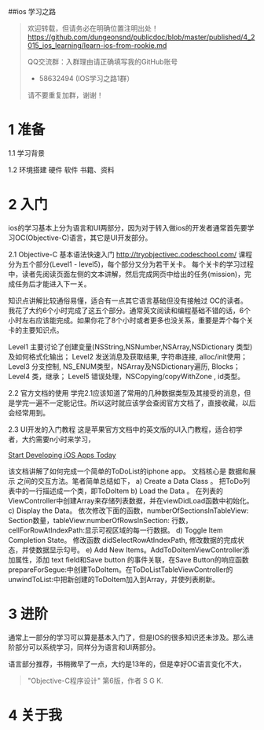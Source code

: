 ##ios 学习之路



> 欢迎转载，但请务必在明确位置注明出处！
> https://github.com/dungeonsnd/publicdoc/blob/master/published/4_2015_ios_learning/learn-ios-from-rookie.md
> 
> QQ交流群：入群理由请正确填写我的GitHub账号
>  * 58632494 (IOS学习之路1群）
>
>请不要重复加群，谢谢！


# 1 准备

1.1  学习背景

1.2  环境搭建
  硬件
  软件
  书籍、资料


# 2 入门
ios的学习基本上分为语言和UI两部分，因为对于转入做ios的开发者通常首先要学习OC(Objective-C)语言，其它是UI开发部分。

2.1 Objective-C 基本语法快速入门
http://tryobjectivec.codeschool.com/
课程分为五个部分(Level1 - level5)，每个部分又分为若干关卡。 每个关卡的学习过程中，读者先阅读页面左侧的文本讲解，然后完成网页中给出的任务(mission)，完成任务后才能进入下一关。

知识点讲解比较通俗易懂，适合有一点其它语言基础但没有接触过 OC的读者。 我花了大约6个小时完成了这五个部分。通常英文阅读和编程基础不错的话，6个小时左右应该能完成。如果你花了8个小时或者更多也没关系，重要是弄个每个关卡的主要知识点。

Level1 主要讨论了创建变量(NSString,NSNumber,NSArray,NSDictionary 类型)及如何格式化输出；
Level2 发送消息及获取结果, 字符串连接, alloc/init使用；
Level3 分支控制, NS_ENUM类型，NSArray及NSDictionary遍历, Blocks；
Level4 类，继承；
Level5 错误处理，NSCopying/copyWithZone ,  id类型。


2.2  官方文档的使用
学完2.1应该知道了常用的几种数据类型及其接受的消息，但是学完一遍不一定能记住。所以这时就应该学会查阅官方文档了，直接收藏，以后会经常用到。


2.3  UI开发的入门教程
这是苹果官方文档中的英文版的UI入门教程，适合初学者，大约需要n小时来学习，


[Start Developing iOS Apps Today](https://developer.apple.com/library/ios/referencelibrary/GettingStarted/RoadMapiOS/index.html#//apple_ref/doc/uid/TP40011343-CH2-SW1)

该文档讲解了如何完成一个简单的ToDoList的iphone app。
文档核心是 数据和展示 之间的交互方法。笔者简单总结如下，
a)   Create a Data Class 。  把ToDo列表中的一行描述成一个类，即ToDoItem
b)  Load the Data 。 在列表的ViewController中创建Array来存储列表数据，并在viewDidLoad函数中初始化。
c)  Display the Data。  依次修改下面的函数，numberOfSectionsInTableView:  Section数量，tableView:numberOfRowsInSection: 行数，cellForRowAtIndexPath:显示可视区域的每一行数据。
d) Toggle Item Completion State。 修改函数 didSelectRowAtIndexPath, 修改数据的完成状态，并使数据显示勾号。
e) Add New Items。AddToDoItemViewController添加属性，添加 text field和Save button  的事件关联，在Save Button的响应函数 prepareForSegue:中创建ToDoItem。在ToDoListTableViewController的unwindToList:中把新创建的ToDoItem加入到Array，并使列表刷新。





# 3 进阶

通常上一部分的学习可以算是基本入门了，但是IOS的很多知识还未涉及。那么进阶部分可以系统学习，同样分为语言和UI两部分。


语言部分推荐，书稍微早了一点，大约是13年的，但是幸好OC语言变化不大，
>  "Objective-C程序设计"       第6版，作者 S G K.
>  



# 4 关于我
